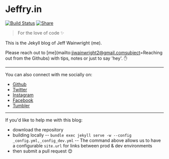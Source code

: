 # Jeffry.in 

[![Build Status](https://travis-ci.org/yowainwright/yowainwright.github.io.svg?branch=master)](https://travis-ci.org/yowainwright/yowainwright.github.io)
[![Share](https://img.shields.io/twitter/url/http/shields.io.svg?style=social&maxAge=2592000)](https://twitter.com/home?status=Hey%20%40yowainwright%2C%20I%20saw%20your%20blog%20https%3A%2F%2Fgithub.com%2Fyowainwright%2Fyowainwright.github.io%20%F0%9F%99%8C%20%23jekyllrb)

> For the love of code ✨

This is the Jekyll blog of Jeff Wainwright (me).

Please reach out to [me](mailto:jjwainwright2@gmail.comsubject=Reaching out from the Githubs) with tips, notes or just to say 'hey'. ✋

---

You can also connect with me socially on:
-  [Github](https://github.com/yowainwright)
-  [Twitter](https://twitter.com/yowainwright)
-  [Instagram](https://www.instagram.com/yowainwright/)
-  [Facebook](https://www.facebook.com/yowainwright)
-  [Tumbler](http://ratherbe.in/)

---

If you'd like to help me with this blog:
-   download the repository
-   building locally
--   `bundle exec jekyll serve -w --config _config.yml,_config_dev.yml`
--   The command above allows us to have a configurable `site.url` for links between prod & dev environments
-  then submit a pull request 😊
